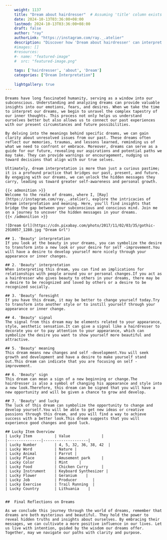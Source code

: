 ```yaml
---
    weight: 1137
    title: "Dream about hairdresser"  # Assuming 'title' column exists
    date: 2024-10-13T03:36:00+08:00
    lastmod: 2024-10-13T03:36:00+08:00
    draft: false
    author: "ray"
    authorLink: "https://instagram.com/ray._.atelier"
    description: "Discover how 'Dream about hairdresser' can interpret your future and uncover its significant meanings in your life."
    #images: []
    #resources:
    #- name: "featured-image"
    #  src: "featured-image.png"
    
    tags: ['hairdresser', 'about', 'Dream']
    categories: ["Dream Interpretation"]
    
    lightgallery: true
---
```

    
    Dreams have long fascinated humanity, serving as a window into our subconscious. Understanding and analyzing dreams can provide valuable insights into our emotions, fears, and desires. When we take the time to interpret our dreams, we begin to unravel the complex tapestry of our inner thoughts. This process not only helps us understand ourselves better but also allows us to connect our past experiences with our present circumstances and future possibilities.
    
    By delving into the meanings behind specific dreams, we can gain clarity about unresolved issues from our past. These dreams often reflect our memories, traumas, and lessons learned, reminding us of what we need to confront or embrace. Moreover, dreams can serve as a guide for our future, revealing our aspirations and potential paths we may take. They can provide warnings or encouragement, nudging us toward decisions that align with our true selves.
    
    Ultimately, dream interpretation is more than just a curious pastime; it is a profound practice that bridges our past, present, and future. By engaging with our dreams, we can unlock the hidden messages they carry, leading us toward greater self-awareness and personal growth.
    
    {{< admonition >}}
    Welcome to the realm of dreams, where I, [Ray](https://instagram.com/ray._.atelier), explore the intricacies of dream interpretation and meaning. Here, you’ll find insights that bridge the gap between your subconscious and conscious mind. Join me on a journey to uncover the hidden messages in your dreams.
    {{< /admonition >}}
    
    ![Dream Grl](https://cdn.pixabay.com/photo/2017/11/02/03/35/gothic-2910057_1280.jpg "Dream Grl")
    
    ## 1. 'Beauty' interpretation
    If you look at the beauty in your dreams, you can symbolize the desire to transform into a new look or your desire for self -improvement.You will have a desire to develop yourself more nicely through your appearance or inner changes.
    
    ## 2. 'Beauty' interpretation
    When interpreting this dream, you can find an implications for relationships with people around you or personal changes.If you act as a hairdresser who gives beauty to others in your dreams, there may be a desire to be recognized and loved by others or a desire to be recognized socially.
    
    ## 3. 'Beauty' foresight
    If you have this dream, it may be better to change yourself today.Try to transform into another style or to instill yourself through your appearance or inner change.
    
    ## 4. 'Beauty' signal
    The signal from this dream may be elements related to your appearance, style, aesthetic sensation.It can give a signal like a hairdresser to decorate you or to pay attention to your appearance, which can symbolize the desire you want to show yourself more beautiful and attractive.
    
    ## 5. 'Beauty' meaning
    This dream means new changes and self -development.You will seek growth and development and have a desire to make yourself stand out.This dream can indicate that you are focusing on self -improvement.
    
    ## 6. 'Beauty' sign
    This dream can mean a sign of a new beginning or change.The hairdresser is also a symbol of changing his appearance and style into a new look.Therefore, this dream can be signed that you will have a new opportunity and will be given a chance to grow and develop.
    
    ## 7. 'Beauty' and lucky
    The luck of this dream can symbolize the opportunity to change and develop yourself.You will be able to get new ideas or creative passions through this dream, and you will find a way to achieve success with a better look.This dream suggests that you will experience good changes and good luck.
    
    ## Lucky Item Overview
    | Lucky Item          | Value              |
    |---------------|--------------------|
    | Lucky Number        | 4, 5, 32, 36, 38, 42  |
    | Lucky Word          | Nature |
    | Lucky Animal        | Parrot |
    | Lucky Place         | Amusement park     |
    | Lucky Color         | Mint     |
    | Lucky Food          | Chicken Curry      |
    | Lucky Instrument    | Keyboard Synthesizer |
    | Lucky Flower        | Geranium    |
    | Lucky Job           | Producer       |
    | Lucky Exercise      | Trail Running  |
    | Lucky Country       | Lithuania    |
    
    
    ##  Final Reflections on Dreams
    
    As we conclude this journey through the world of dreams, remember that dreams are both mysterious and beautiful. They hold the power to reveal hidden truths and insights about ourselves. By embracing their messages, we can cultivate a more positive influence in our lives. Let us live with intention, guided by the wisdom our dreams offer. Together, may we navigate our paths with clarity and purpose.
    